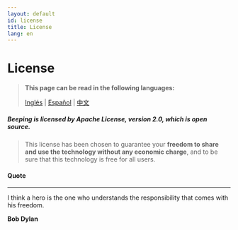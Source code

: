```yaml
---
layout: default
id: license
title: License
lang: en
---
```


# License

> **This page can be read in the following languages:**
>  
> [Inglés](/beeping/license.html) | [Español](/beeping/es/license.html) | [中文](/beeping/zh-CN/license.html)

##### **Beeping** is licensed by **Apache License**, version 2.0, which is **open source**.

> This license has been chosen to guarantee your **freedom to share and use the technology without any economic charge**, and to be sure that this technology is free for all users.

#### Quote

---

I think a hero is the one who understands the responsibility that comes with his freedom.

**Bob Dylan**

